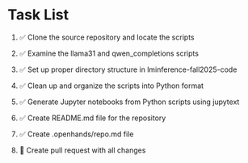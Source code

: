 # Task List

1. ✅ Clone the source repository and locate the scripts

2. ✅ Examine the llama31 and qwen_completions scripts

3. ✅ Set up proper directory structure in lminference-fall2025-code

4. ✅ Clean up and organize the scripts into Python format

5. ✅ Generate Jupyter notebooks from Python scripts using jupytext

6. ✅ Create README.md file for the repository

7. ✅ Create .openhands/repo.md file

8. 🔄 Create pull request with all changes


